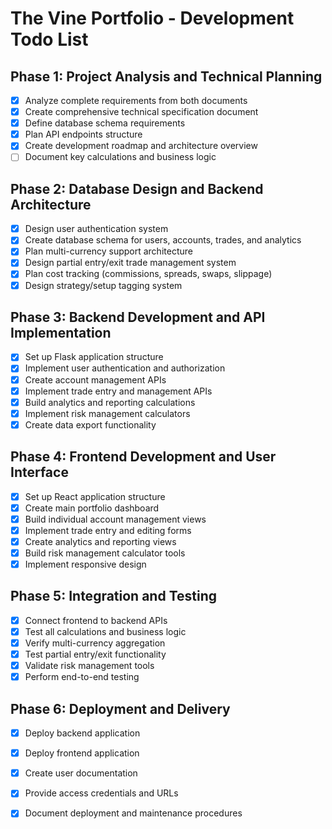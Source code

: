 # The Vine Portfolio - Development Todo List

## Phase 1: Project Analysis and Technical Planning
- [x] Analyze complete requirements from both documents
- [x] Create comprehensive technical specification document
- [x] Define database schema requirements
- [x] Plan API endpoints structure
- [x] Create development roadmap and architecture overview
- [ ] Document key calculations and business logic

## Phase 2: Database Design and Backend Architecture
- [x] Design user authentication system
- [x] Create database schema for users, accounts, trades, and analytics
- [x] Plan multi-currency support architecture
- [x] Design partial entry/exit trade management system
- [x] Plan cost tracking (commissions, spreads, swaps, slippage)
- [x] Design strategy/setup tagging system

## Phase 3: Backend Development and API Implementation
- [x] Set up Flask application structure
- [x] Implement user authentication and authorization
- [x] Create account management APIs
- [x] Implement trade entry and management APIs
- [x] Build analytics and reporting calculations
- [x] Implement risk management calculators
- [x] Create data export functionality

## Phase 4: Frontend Development and User Interface
- [x] Set up React application structure
- [x] Create main portfolio dashboard
- [x] Build individual account management views
- [x] Implement trade entry and editing forms
- [x] Create analytics and reporting views
- [x] Build risk management calculator tools
- [x] Implement responsive design

## Phase 5: Integration and Testing
- [x] Connect frontend to backend APIs
- [x] Test all calculations and business logic
- [x] Verify multi-currency aggregation
- [x] Test partial entry/exit functionality
- [x] Validate risk management tools
- [x] Perform end-to-end testing

## Phase 6: Deployment and Delivery
- [x] Deploy backend application
- [x] Deploy frontend application
- [x] Create user documentation
- [x] Provide access credentials and URLs
- [x] Document deployment and maintenance procedures


